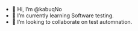 - 👋 Hi, I’m @kabuqNo
- 🌱 I’m currently learning Software testing.
- 💞️ I’m looking to collaborate on test automnation.
